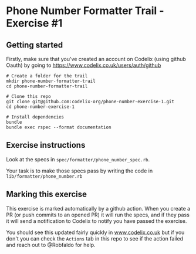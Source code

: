 # Phone Number Formatter Trail - Exercise #1

## Getting started

Firstly, make sure that you've created an account on Codelix (using github Oauth) by going to https://www.codelix.co.uk/users/auth/github

```
# Create a folder for the trail 
mkdir phone-number-formatter-trail
cd phone-number-formatter-trail

# Clone this repo
git clone git@github.com:codelix-org/phone-number-exercise-1.git 
cd phone-number-exercise-1

# Install dependencies
bundle 
bundle exec rspec --format documentation
```

## Exercise instructions

Look at the specs in `spec/formatter/phone_number_spec.rb`. 

Your task is to make those specs pass by writing the code in `lib/formatter/phone_number.rb`

## Marking this exercise

This exercise is marked automatically by a github action. When you create a PR (or push commits to an opened PR) 
it will run the specs, and if they pass it will send a notification to Codelix to notify you have passed the exercise. 

You should see this updated fairly quickly in www.codelix.co.uk but if you don't you can check the `Actions` tab in this repo 
to see if the action failed and reach out to @Robfaldo for help.
